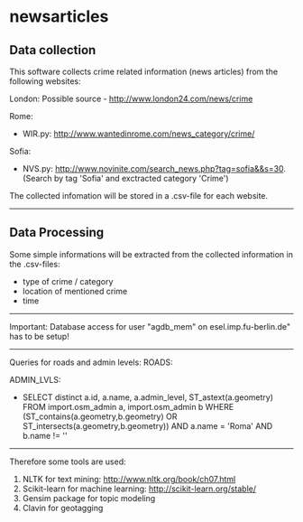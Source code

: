 # newsarticles

## Data collection

This software collects crime related information (news articles) from the following websites:

London: 
Possible source - http://www.london24.com/news/crime

Rome:
- WIR.py: http://www.wantedinrome.com/news_category/crime/

Sofia:
- NVS.py: http://www.novinite.com/search_news.php?tag=sofia&&s=30. (Search by tag 'Sofia' and exctracted category 'Crime')

The collected infomation will be stored in a .csv-file for each website.

----

##  Data Processing

Some simple informations will be extracted from the collected information in the .csv-files:

- type of crime / category
- location of mentioned crime
- time

----

Important: Database access for user "agdb_mem" on esel.imp.fu-berlin.de" has to be setup!

----

Queries for roads and admin levels:
ROADS:

ADMIN_LVLS:
 - SELECT distinct a.id, a.name, a.admin_level, ST_astext(a.geometry) FROM import.osm_admin a, import.osm_admin b WHERE (ST_contains(a.geometry,b.geometry) OR ST_intersects(a.geometry,b.geometry)) AND a.name = 'Roma' AND b.name != ''

----

Therefore some tools are used:

1. NLTK for text mining: http://www.nltk.org/book/ch07.html
2. Scikit-learn for machine learning: http://scikit-learn.org/stable/
3. Gensim package for topic modeling
4. Clavin for geotagging
